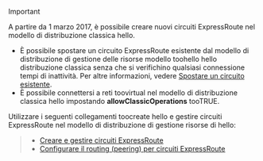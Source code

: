 > [!IMPORTANT] 
> A partire da 1 marzo 2017, è possibile creare nuovi circuiti ExpressRoute nel modello di distribuzione classica hello.
> 
> - È possibile spostare un circuito ExpressRoute esistente dal modello di distribuzione di gestione delle risorse modello toohello hello distribuzione classica senza che si verifichino qualsiasi connessione tempi di inattività. Per altre informazioni, vedere [Spostare un circuito esistente](../articles/expressroute/expressroute-move.md).
> - È possibile connettersi a reti toovirtual nel modello di distribuzione classica hello impostando **allowClassicOperations** tooTRUE.
> 
> Utilizzare i seguenti collegamenti toocreate hello e gestire circuiti ExpressRoute nel modello di distribuzione di gestione risorse di hello:

> - [Creare e gestire circuiti ExpressRoute](../articles/expressroute/expressroute-howto-circuit-portal-resource-manager.md)<br>
> - [Configurare il routing (peering) per circuiti ExpressRoute](../articles/expressroute/expressroute-howto-routing-portal-resource-manager.md)
>
>
